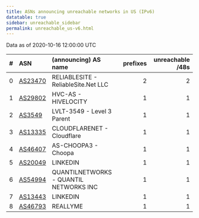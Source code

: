 ```yaml
---
title: ASNs announcing unreachable networks in US (IPv6)
datatable: true
sidebar: unreachable_sidebar
permalink: unreachable_us-v6.html
---
```


Data as of 2020-10-16 12:00:00 UTC


<div class="datatable-begin"></div>

|   # | ASN                                    | (announcing) AS name                   |   prefixes |   unreachable /48s |
|----:|:---------------------------------------|:---------------------------------------|-----------:|-------------------:|
|   0 | [AS23470](unreachable_AS23470-v6.html) | RELIABLESITE - ReliableSite.Net LLC    |          2 |                  2 |
|   1 | [AS29802](unreachable_AS29802-v6.html) | HVC-AS - HIVELOCITY                    |          1 |                  1 |
|   2 | [AS3549](unreachable_AS3549-v6.html)   | LVLT-3549 - Level 3 Parent             |          1 |                  1 |
|   3 | [AS13335](unreachable_AS13335-v6.html) | CLOUDFLARENET - Cloudflare             |          1 |                  1 |
|   4 | [AS46407](unreachable_AS46407-v6.html) | AS-CHOOPA3 - Choopa                    |          1 |                  1 |
|   5 | [AS20049](unreachable_AS20049-v6.html) | LINKEDIN                               |          1 |                  1 |
|   6 | [AS54994](unreachable_AS54994-v6.html) | QUANTILNETWORKS - QUANTIL NETWORKS INC |          1 |                  1 |
|   7 | [AS13443](unreachable_AS13443-v6.html) | LINKEDIN                               |          1 |                  1 |
|   8 | [AS46793](unreachable_AS46793-v6.html) | REALLYME                               |          1 |                  1 |

<div class="datatable-end"></div>